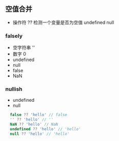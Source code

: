 ## 空值合并

* 操作符 ?? 检测一个变量是否为空值 undefined null

### falsely

* 空字符串 ''
* 数字 0
* undefined
* null
* false
* NaN

### nullish

* undefined
* null

```js
  false ?? 'hello' // false
  '' ?? 'hello' // ''
  NaN ?? 'hello' // NaN
  undefined ?? 'hello' // 'hello'
  null ?? 'hello' // 'hello'
```
